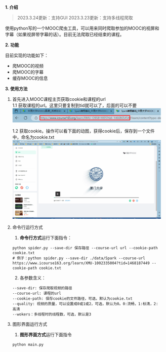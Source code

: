 **1. 介绍**

>2023.3.24更新：支持GUI
>2023.3.23更新：支持多线程爬取

使用python写的一个MOOC爬虫工具，可以用来同时爬取参加的MOOC的视屏和字幕（如果视屏带字幕的话）。目前无法爬取已经结束的课程。

**2. 功能**

目前实现的功能如下：
* 爬MOOC的视频
* 爬MOOC的字幕
* 缓存MOOC的信息

**3. 使用方法**
1. 首先进入MOOC课程主页获取cookie和课程的url                  
   1.1 获取课程的url。这里只要复制到tid就可以了，后面的可以不要                        
    ![20230323103126](./imgs/20230323103126.png)


   1.2 获取cookie。操作可以看下面的动图，获得cookie后，保存到一个文件中，命名为cookie.txt                
   ![](./imgs/mooc-cookie.gif)


2. 命令行运行方式
   1. **命令行方式**运行下面指令：
   ```shell
   python spider.py --save-dir 保存路径 --course-url url --cookie-path cookie.txt
   # 例子：python spider.py --save-dir ./data/Spark --course-url https://www.icourse163.org/learn/XMU-1002335004?tid=1468187449 --cookie-path cookie.txt
   ```
   2. 各参数含义：
   ```
   --save-dir: 保存爬取视频的路径
   --course-url: 课程的url
   --cookie-path: 保存cookie的文件路径，可选，默认为cookie.txt
   --quality: 视频的质量，可以设置成0或1或2，可选，默认为0。0:流畅，1:标清，2:高清
   --wokers：多线程时的线程数，可选，默认是3
   ```
3. 图形界面运行方式
   1. **图形界面方式**运行下面指令
   ```shell
   python main.py
   ```